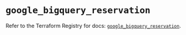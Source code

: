 # `google_bigquery_reservation`

Refer to the Terraform Registry for docs: [`google_bigquery_reservation`](https://registry.terraform.io/providers/hashicorp/google-beta/5.43.0/docs/resources/google_bigquery_reservation).
